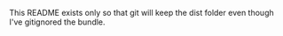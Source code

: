 This README exists only so that git will keep the dist folder even though I've gitignored the bundle.